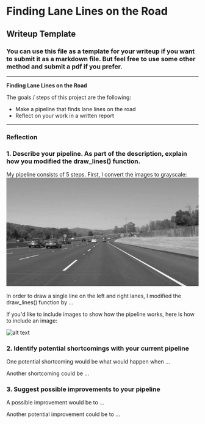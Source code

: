 # **Finding Lane Lines on the Road**

## Writeup Template

### You can use this file as a template for your writeup if you want to submit it as a markdown file. But feel free to use some other method and submit a pdf if you prefer.

---

**Finding Lane Lines on the Road**

The goals / steps of this project are the following:
* Make a pipeline that finds lane lines on the road
* Reflect on your work in a written report


[//]: # (Image References)

[image1]: ./examples/grayscale.jpg "Grayscale"
[gray_image]: ./test_images_output/gray-solidWhiteCurve.jpg "Grayscale Image"

---

### Reflection

### 1. Describe your pipeline. As part of the description, explain how you modified the draw_lines() function.

My pipeline consists of 5 steps.
First, I convert the images to grayscale:
![Grayscale Image][gray_image]

In order to draw a single line on the left and right lanes, I modified the draw_lines() function by ...

If you'd like to include images to show how the pipeline works, here is how to include an image:

![alt text][image1]


### 2. Identify potential shortcomings with your current pipeline


One potential shortcoming would be what would happen when ...

Another shortcoming could be ...


### 3. Suggest possible improvements to your pipeline

A possible improvement would be to ...

Another potential improvement could be to ...

